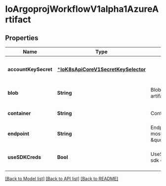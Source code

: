 # IoArgoprojWorkflowV1alpha1AzureArtifact


## Properties
Name | Type | Description | Notes
------------ | ------------- | ------------- | -------------
**accountKeySecret** | [***IoK8sApiCoreV1SecretKeySelector**](IoK8sApiCoreV1SecretKeySelector.md) |  | [optional] [default to nothing]
**blob** | **String** | Blob is the blob name (i.e., path) in the container where the artifact resides | [default to nothing]
**container** | **String** | Container is the container where resources will be stored | [default to nothing]
**endpoint** | **String** | Endpoint is the service url associated with an account. It is most likely \&quot;https://&lt;ACCOUNT_NAME&gt;.blob.core.windows.net\&quot; | [default to nothing]
**useSDKCreds** | **Bool** | UseSDKCreds tells the driver to figure out credentials based on sdk defaults. | [optional] [default to nothing]


[[Back to Model list]](../README.md#models) [[Back to API list]](../README.md#api-endpoints) [[Back to README]](../README.md)



